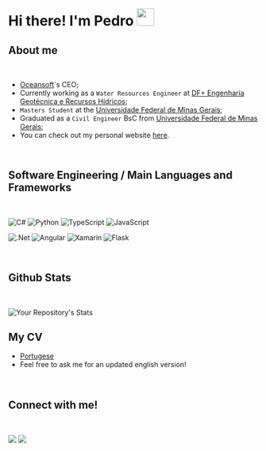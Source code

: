 <h1 align="left">Hi there! I'm Pedro <img src="https://media.giphy.com/media/hvRJCLFzcasrR4ia7z/giphy.gif" width="35"></h1>

<!--
**pedro-lage/pedro-lage** is a ✨ _special_ ✨ repository because its `README.md` (this file) appears on your GitHub profile.

Here are some ideas to get you started:

- 🔭 I’m currently working on ...
- 🌱 I’m currently learning ...
- 👯 I’m looking to collaborate on ...
- 🤔 I’m looking for help with ...
- 💬 Ask me about ...
- 📫 How to reach me: ...
- 😄 Pronouns: ...
- ⚡ Fun fact: ...
-->

## About me


<br>

- [Oceansoft](https://github.com/ocean-soft)`s CEO;
- Currently working as a `Water Resources Engineer` at [DF+ Engenharia Geotécnica e Recursos Hídricos](https://dfmais.eng.br/);
- `Masters Student` at the [Universidade Federal de Minas Gerais](https://ufmg.br/);
- Graduated as a `Civil Engineer` BsC from [Universidade Federal de Minas Gerais](https://ufmg.br/);
- You can check out my personal website [here](https://google.com).


<br>

## Software Engineering / Main Languages and Frameworks

<br>

![C#](https://img.shields.io/badge/c%23-%23239120.svg?style=for-the-badge&logo=c-sharp&logoColor=white)
![Python](https://img.shields.io/badge/python-3670A0?style=for-the-badge&logo=python&logoColor=ffdd54)
![TypeScript](https://img.shields.io/badge/typescript-%23007ACC.svg?style=for-the-badge&logo=typescript&logoColor=white)
![JavaScript](https://img.shields.io/badge/javascript-%23323330.svg?style=for-the-badge&logo=javascript&logoColor=%23F7DF1E)

![.Net](https://img.shields.io/badge/.NET-5C2D91?style=for-the-badge&logo=.net&logoColor=white)
![Angular](https://img.shields.io/badge/angular-%23DD0031.svg?style=for-the-badge&logo=angular&logoColor=white)
![Xamarin](https://img.shields.io/badge/Xamarin-3199DC?style=for-the-badge&logo=xamarin&logoColor=white)
![Flask](https://img.shields.io/badge/Flask-white?style=for-the-badge&logo=flask&logoColor=black)


<br>


## Github Stats

<br>

![Your Repository's Stats](https://github-readme-stats.vercel.app/api?username=pedro-lage&show_icons=true&count_private=true&theme=tokyonight)


## My CV
- [Portugese](https://www.overleaf.com/read/wsgjpgskbxqd)
- Feel free to ask me for an updated english version!
<br>

## Connect with me!

<br>

[![](https://img.shields.io/badge/LinkedIn-0077B5?style=for-the-badge&logo=linkedin&logoColor=white)](https://www.linkedin.com/in/pedro-l-andrade/)
[![](https://img.shields.io/badge/-Website-yellow?style=for-the-badge&logo=googlechrome)](https://google.com)
